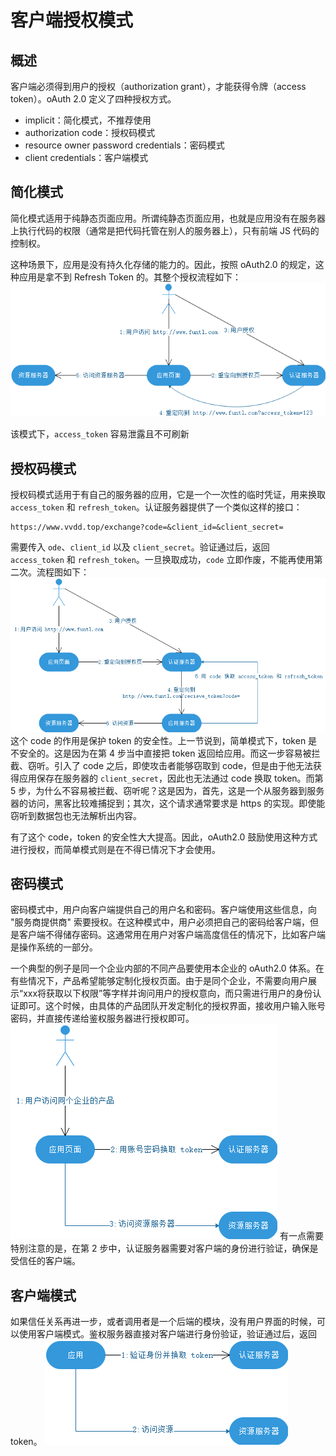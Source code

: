 # 客户端授权模式

## 概述
客户端必须得到用户的授权（authorization grant），才能获得令牌（access token）。oAuth 2.0 定义了四种授权方式。
- implicit：简化模式，不推荐使用
- authorization code：授权码模式
- resource owner password credentials：密码模式
- client credentials：客户端模式
## 简化模式
简化模式适用于纯静态页面应用。所谓纯静态页面应用，也就是应用没有在服务器上执行代码的权限（通常是把代码托管在别人的服务器上），只有前端 JS 代码的控制权。

这种场景下，应用是没有持久化存储的能力的。因此，按照 oAuth2.0 的规定，这种应用是拿不到 Refresh Token 的。其整个授权流程如下：
![简化模式 ](../../static/zh/spring-security-oauth2/05-001.png)

该模式下，`access_token` 容易泄露且不可刷新

## 授权码模式
授权码模式适用于有自己的服务器的应用，它是一个一次性的临时凭证，用来换取 `access_token` 和 `refresh_token`。认证服务器提供了一个类似这样的接口：
```
https://www.vvdd.top/exchange?code=&client_id=&client_secret=
```
需要传入 `ode`、`client_id` 以及 `client_secret`。验证通过后，返回 `access_token` 和 `refresh_token`。一旦换取成功，`code` 立即作废，不能再使用第二次。流程图如下：
![授权码模式 ](../../static/zh/spring-security-oauth2/05-002.png)
这个 code 的作用是保护 token 的安全性。上一节说到，简单模式下，token 是不安全的。这是因为在第 4 步当中直接把 token 返回给应用。而这一步容易被拦截、窃听。引入了 code 之后，即使攻击者能够窃取到 code，但是由于他无法获得应用保存在服务器的 `client_secret`，因此也无法通过 code 换取 token。而第 5 步，为什么不容易被拦截、窃听呢？这是因为，首先，这是一个从服务器到服务器的访问，黑客比较难捕捉到；其次，这个请求通常要求是 https 的实现。即使能窃听到数据包也无法解析出内容。

有了这个 code，token 的安全性大大提高。因此，oAuth2.0 鼓励使用这种方式进行授权，而简单模式则是在不得已情况下才会使用。

## 密码模式
密码模式中，用户向客户端提供自己的用户名和密码。客户端使用这些信息，向 "服务商提供商" 索要授权。在这种模式中，用户必须把自己的密码给客户端，但是客户端不得储存密码。这通常用在用户对客户端高度信任的情况下，比如客户端是操作系统的一部分。

一个典型的例子是同一个企业内部的不同产品要使用本企业的 oAuth2.0 体系。在有些情况下，产品希望能够定制化授权页面。由于是同个企业，不需要向用户展示“xxx将获取以下权限”等字样并询问用户的授权意向，而只需进行用户的身份认证即可。这个时候，由具体的产品团队开发定制化的授权界面，接收用户输入账号密码，并直接传递给鉴权服务器进行授权即可。
![密码模式 ](../../static/zh/spring-security-oauth2/05-003.png)
有一点需要特别注意的是，在第 2 步中，认证服务器需要对客户端的身份进行验证，确保是受信任的客户端。

## 客户端模式
如果信任关系再进一步，或者调用者是一个后端的模块，没有用户界面的时候，可以使用客户端模式。鉴权服务器直接对客户端进行身份验证，验证通过后，返回 token。
![客户端模式 ](../../static/zh/spring-security-oauth2/05-004.png)


